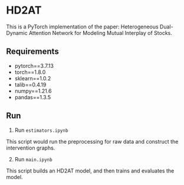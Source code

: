 # HD2AT

This is a PyTorch implementation of the paper: Heterogeneous Dual-Dynamic Attention Network for Modeling Mutual Interplay of Stocks.

## Requirements
* pytorch==3.7.13
* torch==1.8.0
* sklearn==1.0.2
* talib==0.4.19
* numpy==1.21.6
* pandas==1.3.5

## Run
1. Run `estimators.ipynb`
   
This script would run the preprocessing for raw data and construct the intervention graphs.

2. Run `main.ipynb`

This script builds an HD2AT model, and then trains and evaluates the model.

